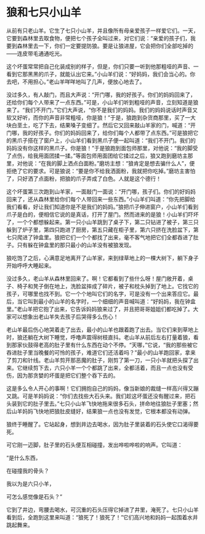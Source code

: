 # 狼和七只小山羊

从前有只老山羊。它生了七只小山羊，并且像所有母亲爱孩子一样爱它们。一天，它要到森林里去取食物，便把七个孩子全叫过来，对它们说：“亲爱的孩子们，我要到森林里去一下，你们一定要提防狼。要是让狼进屋，它会把你们全部吃掉的――连皮带毛通通吃光。 

这个坏蛋常常把自己化装成别的样子，但是，你们只要一听到他那粗哑的声音、一看到它那黑黑的爪子，就能认出它来。”小山羊们说：“好妈妈，我们会当心的。你去吧，不用担心。”老山羊咩咩地叫了几声，便放心地去了。 

没过多久，有人敲门，而且大声说：“开门哪，我的好孩子。你们的妈妈回来了，还给你们每个人带来了一点东西。”可是，小山羊们听到粗哑的声音，立刻知道是狼来了。“我们不开门，”它们大声说，“你不是我们的妈妈。我们的妈妈说话时声音又软又好听，而你的声音非常粗哑，你是狼！”于是，狼跑到杂货商那里，买了一大块白垩土，吃了下去，结果嗓子变细了。然后它又回来敲山羊家的门，喊道：“开门哪，我的好孩子。你们的妈妈回来了，给你们每个人都带了点东西。”可是狼把它的黑爪子搭在了窗户上，小山羊们看到黑爪子便一起叫道：“我们不开门。我们的妈妈没有你这样的黑爪子。你是狼！”于是狼跑到面包师那里，对他说：“我的脚受了点伤，给我用面团揉一揉。”等面包师用面团给它揉过之后，狼又跑到磨坊主那里，对他说：“在我的脚上洒点白面粉。”磨坊主想：“狼肯定是想去骗什么人”，便拒绝了它的要求。可是狼说：“要是你不给我洒面粉，我就把你吃掉。”磨坊主害怕了，只好洒了点面粉，把狼的爪子弄成了白色。人就是这个德行！ 

这个坏蛋第三次跑到山羊家，一面敲门一面说：“开门哪，孩子们。你们的好妈妈回来了，还从森林里给你们每个人带回来一些东西。”小山羊们叫道：“你先把脚给我们看看，好让我们知道你是不是我们的妈妈。”狼把爪子伸进窗户，小山羊们看到爪子是白的，便相信它说的是真话，打开了屋门。然而进来的是狼！小山羊们吓坏了，一个个都想躲起来。第一只小山羊跳到了桌子下，第二只钻进了被子，第三只躲到了炉子里，第四只跑进了厨房，第五只藏在柜子里，第六只挤在洗脸盆下，第七只爬进了钟盒里。狼把它们一个个都找了出来，毫不客气地把它们全都吞进了肚子。只有躲在钟盒里的那只最小的山羊没有被狼发现。 

狼吃饱了之后，心满意足地离开了山羊家，来到绿草地上的一棵大树下，躺下身子开始呼呼大睡起来。 

没过多久，老山羊从森林里回来了。啊！它都看到了些什么呀！屋门敞开着，桌子、椅子和凳子倒在地上，洗脸盆摔成了碎片，被子和枕头掉到了地上。它找它的孩子，可哪里也找不到。它一个个地叫它们的名字，可是没有一个出来答应它。最后，当它叫到最小的山羊的名字时，一个细细的声音喊叫道：“好妈妈，我在钟盒里。”老山羊把它抱了出来，它告诉妈妈狼来过了，并且把哥哥姐姐们都吃掉了。大家可以想象出老山羊失去孩子后哭得多么伤心！ 

老山羊最后伤心地哭着走了出去，最小的山羊也跟着跑了出去。当它们来到草地上时，狼还躺在大树下睡觉，呼噜声震得树枝直抖。老山羊从前后左右打量着狼，看到那家伙鼓得老高的肚子里有什么东西在动个不停。“天哪，”它说，“我的那些被它吞进肚子里当晚餐的可怜的孩子，难道它们还活着吗？”最小的山羊跑回家，拿来了剪刀和针线。老山羊剪开那恶魔的肚子，刚剪了第一刀，一只小羊就把头探了出来。它继续剪下去，六只小羊一个个都跳了出来，全都活着，而且一点也没有受伤，因为那贪婪的坏蛋是把它们整个吞下去的。 

这是多么令人开心的事啊！它们拥抱自己的妈妈，像当新娘的裁缝一样高兴得又蹦又跳。可是羊妈妈说：“你们去找些大石头来。我们趁这坏蛋还没有醒过来，把石头装到它的肚子里去。”七只小山羊飞快地拖来很多石头，拼命地往狼肚子里塞；然后山羊妈妈飞快地把狼肚皮缝好，结果狼一点也没有发觉，它根本都没有动弹。 

狼终于睡醒了。它站起身，想到井边去喝水，因为肚子里装着的石头使它口渴得要死。 

可它刚一迈脚，肚子里的石头便互相碰撞，发出哗啦哗啦的响声。它叫道： 

“是什么东西， 

在碰撞我的骨头？ 

我以为是六只小羊， 

可怎么感觉像是石头？” 

它到了井边，弯腰去喝水，可沉重的石头压得它掉进了井里，淹死了。七只小山羊看到后，全跑到这里来叫道：“狼死了！狼死了！”它们高兴地和妈妈一起围着水井跳起舞来。 